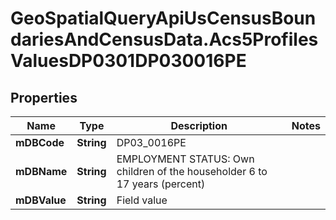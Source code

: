 # GeoSpatialQueryApiUsCensusBoundariesAndCensusData.Acs5ProfilesValuesDP0301DP030016PE

## Properties

Name | Type | Description | Notes
------------ | ------------- | ------------- | -------------
**mDBCode** | **String** | DP03_0016PE | 
**mDBName** | **String** | EMPLOYMENT STATUS: Own children of the householder 6 to 17 years (percent) | 
**mDBValue** | **String** | Field value | 


